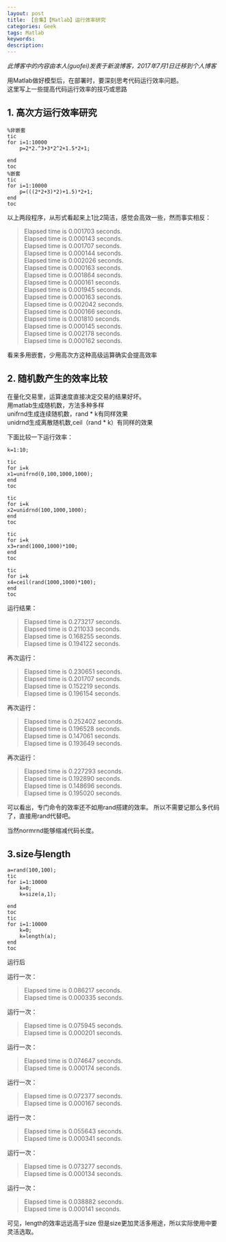 ```yaml
---
layout: post
title: 【合集】【Matlab】运行效率研究
categories: Geek
tags: Matlab
keywords:
description:
---
```


*此博客中的内容由本人(guofei)发表于新浪博客，2017年7月1日迁移到个人博客*  

用Matlab做好模型后，在部署时，要深刻思考代码运行效率问题。  
这里写上一些提高代码运行效率的技巧或思路  

## 1. 高次方运行效率研究
```
%非嵌套
tic
for i=1:10000
    p=2*2.^3+3*2^2+1.5*2+1;

end
toc
%嵌套
tic
for i=1:10000
    p=(((2*2+3)*2)+1.5)*2+1;
end
toc
```
以上两段程序，从形式看起来上1比2简洁，感觉会高效一些，然而事实相反：  
>Elapsed time is 0.001703 seconds.  
Elapsed time is 0.000143 seconds.  
Elapsed time is 0.001707 seconds.  
Elapsed time is 0.000144 seconds.  
Elapsed time is 0.002026 seconds.  
Elapsed time is 0.000163 seconds.  
Elapsed time is 0.001864 seconds.  
Elapsed time is 0.000161 seconds.  
Elapsed time is 0.001945 seconds.  
Elapsed time is 0.000163 seconds.  
Elapsed time is 0.002042 seconds.  
Elapsed time is 0.000166 seconds.  
Elapsed time is 0.001810 seconds.  
Elapsed time is 0.000145 seconds.  
Elapsed time is 0.002178 seconds.  
Elapsed time is 0.000162 seconds.  


看来多用嵌套，少用高次方这种高级运算确实会提高效率


## 2. 随机数产生的效率比较

在量化交易里，运算速度直接决定交易的结果好坏。  
用matlab生成随机数，方法多种多样  
unifrnd生成连续随机数，rand * k有同样效果  
unidrnd生成离散随机数,ceil（rand * k）有同样的效果  

下面比较一下运行效率：  

```
k=1:10;

tic
for i=k
x1=unifrnd(0,100,1000,1000);
end
toc

tic
for i=k
x2=unidrnd(100,1000,1000);
end
toc

tic
for i=k
x3=rand(1000,1000)*100;
end
toc

tic
for i=k
x4=ceil(rand(1000,1000)*100);
end
toc
```
运行结果：  


>Elapsed time is 0.273217 seconds.  
Elapsed time is 0.211033 seconds.  
Elapsed time is 0.168255 seconds.  
Elapsed time is 0.194122 seconds.  

再次运行：

>Elapsed time is 0.230651 seconds.  
Elapsed time is 0.201707 seconds.  
Elapsed time is 0.152219 seconds.  
Elapsed time is 0.196154 seconds.  

再次运行：

>Elapsed time is 0.252402 seconds.  
Elapsed time is 0.196528 seconds.  
Elapsed time is 0.147061 seconds.  
Elapsed time is 0.193649 seconds.  

再次运行：

>Elapsed time is 0.227293 seconds.  
Elapsed time is 0.192890 seconds.  
Elapsed time is 0.148696 seconds.  
Elapsed time is 0.195020 seconds.  


可以看出，专门命令的效率还不如用rand搭建的效率。
所以不需要记那么多代码了，直接用rand代替吧。

当然normrnd能够缩减代码长度。

## 3.size与length
```
a=rand(100,100);
tic
for i=1:10000
    k=0;
    k=size(a,1);

end
toc
tic
for i=1:10000
    k=0;
    k=length(a);
end
toc
```


运行后

运行一次：
>Elapsed time is 0.086217 seconds.  
Elapsed time is 0.000335 seconds.  

运行一次：
>Elapsed time is 0.075945 seconds.  
Elapsed time is 0.000201 seconds.  

运行一次：
>Elapsed time is 0.074647 seconds.  
Elapsed time is 0.000174 seconds.  

运行一次：
>Elapsed time is 0.072377 seconds.  
Elapsed time is 0.000167 seconds.  

运行一次：
>Elapsed time is 0.055643 seconds.  
Elapsed time is 0.000341 seconds.  

运行一次：
>Elapsed time is 0.073277 seconds.  
Elapsed time is 0.000134 seconds.  

运行一次：
>Elapsed time is 0.038882 seconds.  
Elapsed time is 0.000141 seconds.  

可见，length的效率远远高于size
但是size更加灵活多用途，所以实际使用中要灵活选取。
